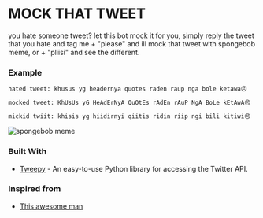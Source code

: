 # MOCK THAT TWEET

you hate someone tweet? let this bot mock it for you, simply reply the tweet that you hate and tag me + "please" and ill mock that tweet with spongebob meme, or + "pliisi" and see the different.

### Example

```
hated tweet: khusus yg headernya quotes raden raup nga bole ketawa😠

mocked tweet: KhUsUs yG HeAdErNyA QuOtEs rAdEn rAuP NgA BoLe kEtAwA😠

mickid twiit: khisis yg hiidirnyi qiitis ridin riip ngi bili kitiwi😠
```

![spongebob meme](https://i.ibb.co/VSwyfFK/meme-new-format.png)

### Built With

- [Tweepy](https://www.tweepy.org/) - An easy-to-use Python library for accessing the Twitter API.

### Inspired from

- [This awesome man](https://blog.lipsumarium.com/caption-memes-in-python/)
